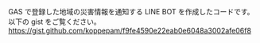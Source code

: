 GAS で登録した地域の災害情報を通知する LINE BOT を作成したコードです。
以下の gist をご覧ください。
https://gist.github.com/koppepam/f9fe4590e22eab0e6048a3002afe06f8
